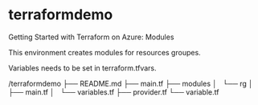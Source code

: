 # terraformdemo
Getting Started with Terraform on Azure: Modules

This environment creates modules for resources groupes.

Variables needs to be set in terraform.tfvars.


/terraformdemo
├── README.md
├── main.tf
├── modules
│   └── rg
│       ├── main.tf
│       └── variables.tf
├── provider.tf
└── variable.tf